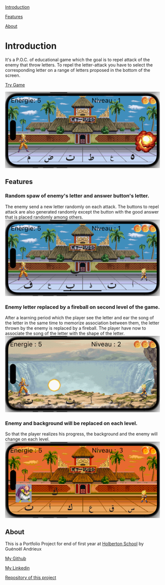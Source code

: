 [Introduction](#letter-fighter)

[Features](#features)

[About](#about)

# Introduction

It's a P.O.C. of educational game which the goal is to repel attack of the enemy that throw letters.
To repel the letter-attack you have to select the corresponding letter on a range of letters proposed in the bottom of the screen.

<a href="https://guenoel.github.io/letter_fighter/build/web/" target="_blank">Try Game</a>

<img class="fit-picture" src="web/images/screenshot1.png" alt="Screenshot of the game">

## Features

### Random spaw of enemy's letter and answer button's letter.
The enemy send a new letter randomly on each attack. The buttons to repel attack are also generated randomly except the button with the good answer that is placed randomly among others.
<img class="fit-picture" src="web/images/screenshot2.png" alt="Screenshot of the game">

### Enemy letter replaced by a fireball on second level of the game.
After a learning period which the player see the letter and ear the song of the letter in the same time to memorize association between them, the letter thrown by the enemy is replaced by a fireball. The player have now to associate the song of the letter with the shape of the letter.
<img class="fit-picture" src="web/images/screenshot3.png" alt="Screenshot of the game">


### Enemy and background will be replaced on each level.
So that the player realizes his progress, the background and the enemy will change on each level.
<img class="fit-picture" src="web/images/screenshot4.png" alt="Screenshot of the game">


## About

This is a Portfolio Project for end of first year at [Holberton School](https://www.holbertonschool.fr/) by Guénoël Andrieux

[My Github](https://github.com/guenoel)

[My Linkedin](https://www.linkedin.com/in/gu%C3%A9no%C3%ABl-andrieux-58464569/)

[Repository of this project](https://github.com/guenoel/letter_fighter)